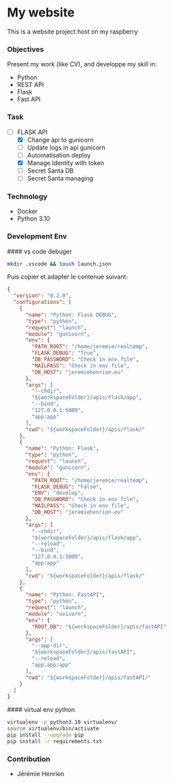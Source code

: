 # My website

This is a website project host on my raspberry

### Objectives

Present my work (like CV), and developpe my skill in:

- Python
- REST API
- Flask
- Fast API

### Task

- [ ] FLASK API
  - [x] Change api to gunicorn
  - [ ] Update logs in api gunicorn
  - [ ] Automatisation deploy
  - [x] Manage Identity with token
  - [ ] Secret Santa DB
  - [ ] Secret Santa managing

### Technology

- Docker
- Python 3.10

### Development Env

#### vs code debuger

```sh
mkdir .vscode && touch launch.json
```

Puis copier et adapter le contenue suivant:

```json
{
  "version": "0.2.0",
  "configurations": [
    {
      "name": "Python: Flask DEBUG",
      "type": "python",
      "request": "launch",
      "module": "gunicorn",
      "env": {
        "PATH_ROOT": "/home/jeremie/realtemp",
        "FLASK_DEBUG": "True",
        "DB_PASSWORD": "Check in env file",
        "MAILPASS": "Check in env file",
        "DB_HOST": "jeremiehenrion.eu"
      },
      "args": [
        "--chdir",
        "${workspaceFolder}/apis/flask/app",
        "--bind",
        "127.0.0.1:5000",
        "app:app"
      ],
      "cwd": "${workspaceFolder}/apis/flask/"
    },
    {
      "name": "Python: Flask",
      "type": "python",
      "request": "launch",
      "module": "gunicorn",
      "env": {
        "PATH_ROOT": "/home/jeremie/realtemp",
        "FLASK_DEBUG": "False",
        "ENV": "develop",
        "DB_PASSWORD": "Check in env file",
        "MAILPASS": "Check in env file",
        "DB_HOST": "jeremiehenrion.eu"
      },
      "args": [
        "--chdir",
        "${workspaceFolder}/apis/flask/app",
        "--reload",
        "--bind",
        "127.0.0.1:5000",
        "app:app"
      ],
      "cwd": "${workspaceFolder}/apis/flask/"
    },
    {
      "name": "Python: FastAPI",
      "type": "python",
      "request": "launch",
      "module": "uvicorn",
      "env": {
        "ROOT_DB": "${workspaceFolder}/apis/fastAPI"
      },
      "args": [
        "--app-dir",
        "${workspaceFolder}/apis/fastAPI",
        "--reload",
        "app.app:app"
      ],
      "cwd": "${workspaceFolder}/apis/fastAPI/"
    }
  ]
}
```

#### virtual env python

```sh
virtualenv -p python3.10 virtualenv/
source virtualenv/bin/activate
pip install --upgrade pip
pip install -r requirements.txt
```

### Contribution

- Jérémie Henrion
